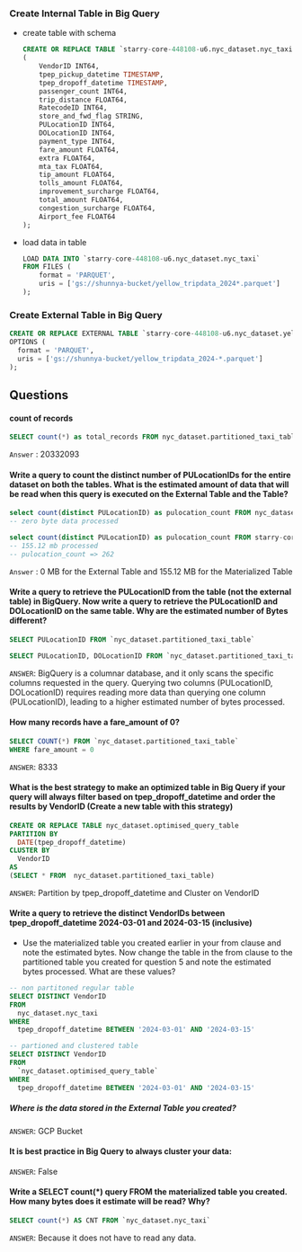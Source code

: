 ### Create Internal Table in Big Query
- create table with schema
    ```sql
    CREATE OR REPLACE TABLE `starry-core-448108-u6.nyc_dataset.nyc_taxi`
    (
        VendorID INT64,
        tpep_pickup_datetime TIMESTAMP,
        tpep_dropoff_datetime TIMESTAMP,
        passenger_count INT64,
        trip_distance FLOAT64,
        RatecodeID INT64,
        store_and_fwd_flag STRING,
        PULocationID INT64,
        DOLocationID INT64,
        payment_type INT64,
        fare_amount FLOAT64,
        extra FLOAT64,
        mta_tax FLOAT64,
        tip_amount FLOAT64,
        tolls_amount FLOAT64,
        improvement_surcharge FLOAT64,
        total_amount FLOAT64,
        congestion_surcharge FLOAT64,
        Airport_fee FLOAT64
    );
    ```
- load data in table
    ```sql
    LOAD DATA INTO `starry-core-448108-u6.nyc_dataset.nyc_taxi`
    FROM FILES (
        format = 'PARQUET',
        uris = ['gs://shunnya-bucket/yellow_tripdata_2024*.parquet']
    );
    ```

### Create External Table in Big Query
```SQL
CREATE OR REPLACE EXTERNAL TABLE `starry-core-448108-u6.nyc_dataset.yellow_taxi_external`
OPTIONS (
  format = 'PARQUET',
  uris = ['gs://shunnya-bucket/yellow_tripdata_2024-*.parquet']
);
```

## Questions
#### count of records
```sql
SELECT count(*) as total_records FROM nyc_dataset.partitioned_taxi_table
```	
`Answer` : 20332093

#### Write a query to count the distinct number of PULocationIDs for the entire dataset on both the tables. What is the estimated amount of data that will be read when this query is executed on the External Table and the Table?


```sql
select count(distinct PULocationID) as pulocation_count FROM nyc_dataset.partitioned_taxi_table 
-- zero byte data processed

select count(distinct PULocationID) as pulocation_count FROM starry-core-448108-u6.nyc_dataset.yellow_taxi_external
-- 155.12 mb processed
-- pulocation_count => 262
```
`Answer` : 0 MB for the External Table and 155.12 MB for the Materialized Table

#### Write a query to retrieve the PULocationID from the table (not the external table) in BigQuery. Now write a query to retrieve the PULocationID and DOLocationID on the same table. Why are the estimated number of Bytes different?
```SQL
SELECT PULocationID FROM `nyc_dataset.partitioned_taxi_table`

SELECT PULocationID, DOLocationID FROM `nyc_dataset.partitioned_taxi_table`
```
`ANSWER`: BigQuery is a columnar database, and it only scans the specific columns requested in the query. Querying two columns (PULocationID, DOLocationID) requires reading more data than querying one column (PULocationID), leading to a higher estimated number of bytes processed.


#### How many records have a fare_amount of 0?
```SQL
SELECT COUNT(*) FROM `nyc_dataset.partitioned_taxi_table`
WHERE fare_amount = 0
```
`ANSWER`: 8333

#### What is the best strategy to make an optimized table in Big Query if your query will always filter based on tpep_dropoff_datetime and order the results by VendorID (Create a new table with this strategy)
```SQL
CREATE OR REPLACE TABLE nyc_dataset.optimised_query_table
PARTITION BY 
  DATE(tpep_dropoff_datetime)
CLUSTER BY
  VendorID
AS 
(SELECT * FROM  nyc_dataset.partitioned_taxi_table)
```
`ANSWER`: Partition by tpep_dropoff_datetime and Cluster on VendorID

#### Write a query to retrieve the distinct VendorIDs between tpep_dropoff_datetime 2024-03-01 and 2024-03-15 (inclusive)
- Use the materialized table you created earlier in your from clause and note the estimated bytes. Now change the table in the from clause to the partitioned table you created for question 5 and note the estimated bytes processed. What are these values?
```sql
-- non partitoned regular table
SELECT DISTINCT VendorID 
FROM 
  nyc_dataset.nyc_taxi
WHERE 
  tpep_dropoff_datetime BETWEEN '2024-03-01' AND '2024-03-15'

-- partioned and clustered table
SELECT DISTINCT VendorID 
FROM 
  `nyc_dataset.optimised_query_table`
WHERE 
  tpep_dropoff_datetime BETWEEN '2024-03-01' AND '2024-03-15'
```

##### Where is the data stored in the External Table you created?
`ANSWER`: GCP Bucket

#### It is best practice in Big Query to always cluster your data:
`ANSWER`: False

#### Write a SELECT count(*) query FROM the materialized table you created. How many bytes does it estimate will be read? Why?
```sql
SELECT count(*) AS CNT FROM `nyc_dataset.nyc_taxi`
```
`ANSWER`: Because it does not have to read any data.